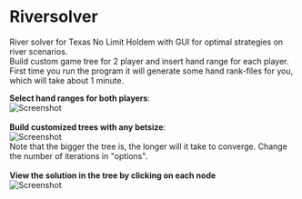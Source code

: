 # Riversolver
River solver for Texas No Limit Holdem with GUI for optimal strategies on river scenarios.
<br>
Build custom game tree for 2 player and insert hand range for each player. First time you run the program it will generate some hand rank-files for you, which will take about 1 minute. 
<br>

<b>Select hand ranges for both players</b>:
<br>
<img src="https://github.com/papeta/River-solver/blob/master/shoots/RangeSelect.png" alt="Screenshot"/>
<br>
<br>
<b>Build customized trees with any betsize</b>: 
<br>
<img src="https://github.com/papeta/River-solver/blob/master/shoots/TreeBuild.png" alt="Screenshot"/>
<br>
Note that the bigger the tree is, the longer will it take to converge. Change the number of iterations in "options". 
<br>
<br>
<b>View the solution in the tree by clicking on each node</b>
<br>
<img src="https://github.com/papeta/River-solver/blob/master/shoots/ResultView.png" alt="Screenshot"/>
